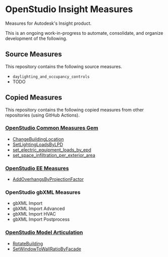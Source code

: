 # OpenStudio Insight Measures

Measures for Autodesk's Insight product.

This is an ongoing work-in-progress to automate, consolidate, and organize development of the following.

## Source Measures

This repository contains the following source measures.

- `daylighting_and_occupancy_controls`
- TODO

## Copied Measures

This repository contains the following copied measures from other repositories (using GitHub Actions).

### [OpenStudio Common Measures Gem](https://github.com/NREL/openstudio-common-measures-gem)

- [ChangeBuildingLocation](https://github.com/NREL/openstudio-common-measures-gem/tree/develop/lib/measures/ChangeBuildingLocation)
- [SetLightingLoadsByLPD](https://github.com/NREL/openstudio-common-measures-gem/tree/develop/lib/measures/SetLightingLoadsByLPD)
- [set_electric_equipment_loads_by_epd](https://github.com/NREL/openstudio-common-measures-gem/tree/develop/lib/measures/set_electric_equipment_loads_by_epd)
- [set_space_infiltration_per_exterior_area](https://github.com/NREL/openstudio-common-measures-gem/tree/develop/lib/measures/set_space_infiltration_per_exterior_area)

### [OpenStudio EE Measures](https://github.com/NREL/openstudio-ee-gem)

- [AddOverhangsByProjectionFactor](https://github.com/NREL/openstudio-ee-gem/tree/develop/lib/measures/AddOverhangsByProjectionFactor)

### OpenStudio gbXML Measures

- gbXML Import
- gbXML Import Advanced
- gbXML Import HVAC
- gbXML Import Postprocess

### [OpenStudio Model Articulation](https://github.com/NREL/openstudio-model-articulation-gem)

- [RotateBuilding](https://github.com/NREL/openstudio-model-articulation-gem/tree/develop/lib/measures/RotateBuilding)
- [SetWindowToWallRatioByFacade](https://github.com/NREL/openstudio-model-articulation-gem/tree/develop/lib/measures/SetWindowToWallRatioByFacade)
